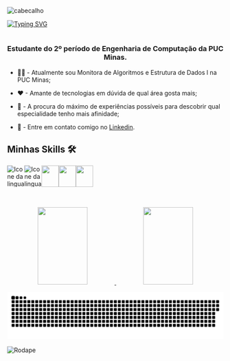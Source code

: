 ![cabecalho](https://capsule-render.vercel.app/api?type=waving&color=ff6fab&height=120&section=header)

<!-- Titulo -->
[![Typing SVG](https://readme-typing-svg.herokuapp.com?font=Open+Sans&weight=400&size=35&pause=1000&color=ff6fab&center=true&vCenter=true&width=800&lines=Ol%C3%A1%2C+eu+sou+a+Paula.;Seja+bem+vindo+:%29)](https://git.io/typing-svg)

#

<!--Sub-titulo-->
<h3 align = "center">Estudante do 2º período de Engenharia de Computação da PUC Minas.</h3>

<!--Breve descricao sobre mim-->
- 👩‍🎓 - Atualmente sou Monitora de Algoritmos e Estrutura de Dados l na PUC Minas;

- ❤ - Amante de tecnologias em dúvida de qual área gosta mais;

- 📙 - A procura do máximo de experiências possíveis para descobrir qual especialidade tenho mais afinidade;

- 💬 - Entre em contato comigo no [Linkedin](https://www.linkedin.com/in/paula-talim-693120246/).

<!-- Icones de linguagens que eu uso-->
## Minhas Skills 🛠

<div style = "display: flex" align = "left">
  <img alt = "Icone da linguagem de programcao C" height="50" width="40" src="https://cdn.jsdelivr.net/gh/devicons/devicon/icons/c/c-original.svg">
  <img alt = "Icone da linguagem de programcao C++ mais mais" height="50" width="40" src="https://cdn.jsdelivr.net/gh/devicons/devicon/icons/cplusplus/cplusplus-original.svg">
  <img height="50" width="40" src="https://cdn.jsdelivr.net/gh/devicons/devicon/icons/html5/html5-original.svg" />
  <img height="50" width="40" src="https://cdn.jsdelivr.net/gh/devicons/devicon/icons/css3/css3-original.svg" />
  <img height="50" width="40" src="https://cdn.jsdelivr.net/gh/devicons/devicon/icons/java/java-original-wordmark.svg" />
</div> 
<br>

##

<!--Quadros de atividades-->
<div align = center> 
  <!-- Quadro de stars-->
  <a href = "https://github.com/Paula-Talim">
    <img height="180em" width = "48%" src="https://github-readme-stats.vercel.app/api?username=Paula-Talim&show_icons=true&theme=radical&include_all_commits=true&count_private=true"/>
    <!-- Quadro de linguagens mais usadas -->
    <img height="180em" width = "48%" src="https://github-readme-stats.vercel.app/api/top-langs/?username=Paula-Talim&layout=compact&langs_count=7&theme=radical"/>
  </a>
</div>

<!-- Animacao Cobrinha -->
![Snake animation](https://github.com/Paula-Talim/Paula-Talim/blob/output/github-contribution-grid-snake.svg)

![Rodape](https://capsule-render.vercel.app/api?type=waving&color=ff6fab&height=120&section=footer)
